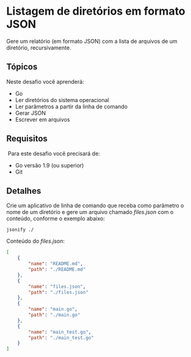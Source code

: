# Listagem de diretórios em formato JSON

Gere um relatório (em formato JSON) com a lista de arquivos de um diretório, recursivamente.

## Tópicos

Neste desafio você aprenderá:

- Go
- Ler diretórios do sistema operacional
- Ler parâmetros a partir da linha de comando
- Gerar JSON
- Escrever em arquivos

## Requisitos
​
Para este desafio você precisará de:

- Go versão 1.9 (ou superior)
- Git


## Detalhes

Crie um aplicativo de linha de comando que receba como parâmetro o nome de um diretório e gere um arquivo chamado _files.json_ com o conteúdo, conforme o exemplo abaixo:

    jsonify ./

Conteúdo do _files.json_:

``` json
[
    {
        "name": "README.md",
        "path": "./README.md"
    },
    {
        "name": "files.json",
        "path": "./files.json"
    },
    {
        "name": "main.go",
        "path": "./main.go"
    },
    {
        "name": "main_test.go",
        "path": "./main_test.go"
    }
]
```